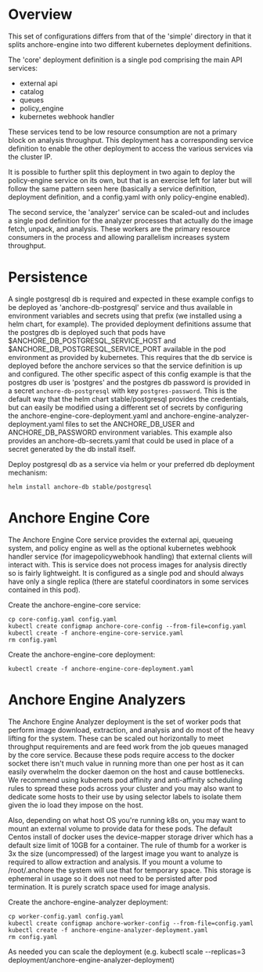 Overview
========

This set of configurations differs from that of the 'simple' directory in that it splits anchore-engine into two different kubernetes deployment definitions.

The 'core' deployment definition is a single pod comprising the main API services:
* external api
* catalog
* queues
* policy_engine
* kubernetes webhook handler

These services tend to be low resource consumption are not a primary block on analysis throughput. This deployment has a corresponding service definition to enable the other deployment to access the various services via the cluster IP.

It is possible to further split this deployment in two again to deploy the policy-engine service on its own, 
but that is an exercise left for later but will follow the same pattern seen here (basically a service definition, deployment definition, and a config.yaml with only policy-engine enabled).

The second service, the 'analyzer' service can be scaled-out and includes a single pod definition for the analyzer processes that
actually do the image fetch, unpack, and analysis. These workers are the primary resource consumers in the process and allowing parallelism increases system throughput.


Persistence
===========

A single postgresql db is required and expected in these example configs to be deployed as 'anchore-db-postgresql' service and thus available in environment variables and secrets using that prefix (we installed using a helm chart, for example). The provided deployment definitions assume that the postgres db is deployed such that pods have $ANCHORE_DB_POSTGRESQL_SERVICE_HOST and $ANCHORE_DB_POSTGRESQL_SERVICE_PORT available in the pod environment as provided by kubernetes. This requires that the db service is deployed before the anchore services so that the service definition is up and configured.
The other specific aspect of this config example is that the postgres db user is 'postgres' and the postgres db password is provided in a secret `anchore-db-postgresql` with key `postgres-password`. This is the default way that the helm chart stable/postgresql provides the credentials, but can easily be modified using a different set of secrets by configuring the anchore-engine-core-deployment.yaml and anchore-engine-analyzer-deployment.yaml files to set the ANCHORE_DB_USER and ANCHORE_DB_PASSWORD environment variables. This example also provides an anchore-db-secrets.yaml that could be used in place of a secret generated by the db install itself.

Deploy postgresql db as a service via helm or your preferred db deployment mechanism:
```
helm install anchore-db stable/postgresql
```

Anchore Engine Core
===================

The Anchore Engine Core service provides the external api, queueing system, and policy engine as well as the optional kubernetes webhook handler service (for imagepolicywebhook handling) that external clients will interact with. This is service does not process images for analysis directly so is fairly lightweight. It is configured as a single pod and should always have only a single replica (there are stateful coordinators in some services contained in this pod).

Create the anchore-engine-core service:
```
cp core-config.yaml config.yaml
kubectl create configmap anchore-core-config --from-file=config.yaml
kubectl create -f anchore-engine-core-service.yaml
rm config.yaml
```

Create the anchore-engine-core deployment: 
```
kubectl create -f anchore-engine-core-deployment.yaml
```

Anchore Engine Analyzers
========================

The Anchore Engine Analyzer deployment is the set of worker pods that perform image download, extraction, and analysis and do most of the heavy lifting for the system. These can be scaled out horizontally to meet throughput requirements and are feed work from the job queues managed by the core service. Because these pods require access to the docker socket there isn't much value in running more than one per host as it can easily overwhelm the docker daemon on the host and cause bottlenecks. We recommend using kubernets pod affinity and anti-affinity scheduling rules to spread these pods across your cluster and you may also want to dedicate some hosts to their use by using selector labels to isolate them given the io load they impose on the host.

Also, depending on what host OS you're running k8s on, you may want to mount an external volume to provide data for these pods. The default Centos install of docker uses the device-mapper storage driver which has a default size limit of 10GB for a container. The rule of thumb for a worker is 3x the size (uncompressed) of the largest image you want to analyze is required to allow extraction and analysis. If you mount a volume to /root/.anchore the system will use that for temporary space. This storage is ephemeral in usage so it does not need to be persisted after pod termination. It is purely scratch space used for image analysis.

Create the anchore-engine-analyzer deployment: 
```
cp worker-config.yaml config.yaml
kubectl create configmap anchore-worker-config --from-file=config.yaml
kubectl create -f anchore-engine-analyzer-deployment.yaml
rm config.yaml
```

As needed you can scale the deployment (e.g. kubectl scale --replicas=3 deployment/anchore-engine-analyzer-deployment)

